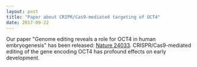 ```yaml
---
layout: post
title: "Paper about CRIPR/Cas9-mediated targeting of OCT4"
date: 2017-09-22
---
```


Our paper "Genome editing reveals a role for OCT4 in human embryogenesis" has been released:
[Nature 24033](https://dx.doi.org/10.1038/nature24033).
CRISPR/Cas9-mediated editing of the gene encoding OCT4 has profound effects on early development.

